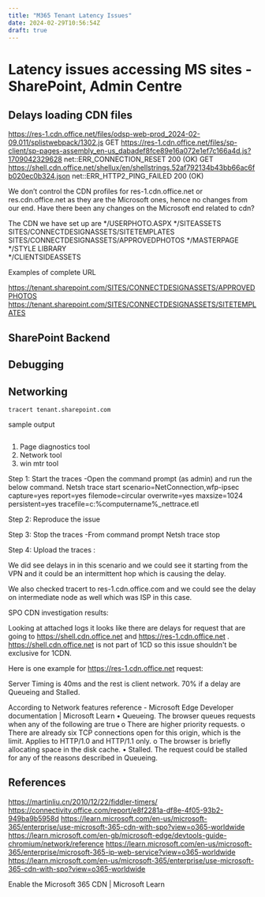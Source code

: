 ```yaml
---
title: "M365 Tenant Latency Issues"
date: 2024-02-29T10:56:54Z
draft: true
---
```


# Latency issues accessing MS sites - SharePoint, Admin Centre 


## Delays loading CDN files

https://res-1.cdn.office.net/files/odsp-web-prod_2024-02-09.011/splistwebpack/1302.js
GET https://res-1.cdn.office.net/files/sp-client/sp-pages-assembly_en-us_dabadef8fce89e16a072e1ef7c166a4d.js?1709042329628 net::ERR_CONNECTION_RESET 200 (OK)
GET https://shell.cdn.office.net/shellux/en/shellstrings.52af792134b43bb66ac6fb020ec0b324.json net::ERR_HTTP2_PING_FAILED 200 (OK)

We don’t control the CDN profiles for res-1.cdn.office.net or res.cdn.office.net as they are the Microsoft ones, hence no changes from our end. Have there been any changes on the Microsoft end related to cdn?

The CDN we have set up are
*/USERPHOTO.ASPX
*/SITEASSETS
SITES/CONNECTDESIGNASSETS/SITETEMPLATES 
SITES/CONNECTDESIGNASSETS/APPROVEDPHOTOS
*/MASTERPAGE
*/STYLE LIBRARY       
*/CLIENTSIDEASSETS  

Examples of complete URL

https://tenant.sharepoint.com/SITES/CONNECTDESIGNASSETS/APPROVEDPHOTOS
https://tenant.sharepoint.com/SITES/CONNECTDESIGNASSETS/SITETEMPLATES


## SharePoint Backend

## Debugging 


## Networking
```
tracert tenant.sharepoint.com
```

sample output
```

```
1.	Page diagnostics tool
2.	Network tool
3. win mtr  tool


Step 1: Start the traces -Open the command prompt (as admin) and run the below command.
Netsh trace start scenario=NetConnection,wfp-ipsec capture=yes report=yes filemode=circular overwrite=yes maxsize=1024 persistent=yes tracefile=c:\%computername%_nettrace.etl
 
Step 2: Reproduce the issue
 
Step 3: Stop the traces -From command prompt
Netsh trace stop
 
Step 4:  Upload the traces :

We did see delays in in this scenario and we could see it starting from the VPN and it could be an intermittent hop which is causing the delay.


We also checked tracert to res-1.cdn.office.com and we could see the delay on intermediate node as well which was ISP in this case.

SPO CDN investigation results:

Looking at attached logs it looks like there are delays for request that are going to https://shell.cdn.office.net and https://res-1.cdn.office.net . https://shell.cdn.office.net is not part of 1CD so this issue shouldn't be exclusive for 1CDN. 

Here is one example for  https://res-1.cdn.office.net  request:

 

Server Timing is 40ms and the rest is client network. 70% if a delay are Queueing and Stalled. 

According to Network features reference - Microsoft Edge Developer documentation | Microsoft Learn
•	Queueing. The browser queues requests when any of the following are true
o	There are higher priority requests.
o	There are already six TCP connections open for this origin, which is the limit. Applies to HTTP/1.0 and HTTP/1.1 only.
o	The browser is briefly allocating space in the disk cache.
•	Stalled. The request could be stalled for any of the reasons described in Queueing.


## References
https://martinliu.cn/2010/12/22/fiddler-timers/
https://connectivity.office.com/report/e8f2281a-df8e-4f05-93b2-949ba9b5958d
https://learn.microsoft.com/en-us/microsoft-365/enterprise/use-microsoft-365-cdn-with-spo?view=o365-worldwide
https://learn.microsoft.com/en-gb/microsoft-edge/devtools-guide-chromium/network/reference
https://learn.microsoft.com/en-us/microsoft-365/enterprise/microsoft-365-ip-web-service?view=o365-worldwide
https://learn.microsoft.com/en-us/microsoft-365/enterprise/use-microsoft-365-cdn-with-spo?view=o365-worldwide

Enable the Microsoft 365 CDN | Microsoft Learn
